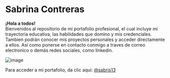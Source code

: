 # Sabrina Contreras
**¡Hola a todos!** <br>
Bienvenidos al repositorio de mi portafolio profesional, el cual incluye mi trayectoria educativa, las habilidades que domino y mis credenciales. Tambien podrán conocer mis proyectos personales y acceder directamente a ellos. Así como ponerse en contacto conmigo a traves de correo electronico o demás redes sociales, como linkedin.

![image](https://github.com/SABRIS13/Sabrina_Contreras/assets/101822315/e399cba9-649d-48b9-b8ed-d99adc5c7cb8)

 Para acceder a mi portafolio, da clic aqui: [@sabris13](https://sabris13.github.io/Sabrina_Contreras/)
